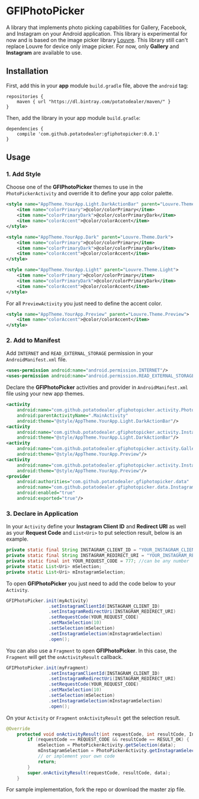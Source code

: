 # GFIPhotoPicker
A library that implements photo picking capabilities for Gallery, Facebook, and Instagram on your Android application.
This library is experimental for now and is based on the image picker library [Louvre](https://github.com/andremion/Louvre).
This library still can't replace Louvre for device only image picker.
For now, only **Gallery** and **Instagram** are available to use.


## Installation
First, add this in your **app** module `build.gradle` file, above the `android` tag:
```
repositories {
    maven { url "https://dl.bintray.com/potatodealer/maven/" }
}
```

Then, add the library in your app module `build.gradle`:
```
dependencies {
    compile 'com.github.potatodealer:gfiphotopicker:0.0.1'
}
```


## Usage
### 1. Add Style
Choose one of the **GFIPhotoPicker** themes to use in the `PhotoPickerActivity` and override it to define your app color palette.
```xml
<style name="AppTheme.YourApp.Light.DarkActionBar" parent="Louvre.Theme.Light.DarkActionBar">
    <item name="colorPrimary">@color/colorPrimary</item>
    <item name="colorPrimaryDark">@color/colorPrimaryDark</item>
    <item name="colorAccent">@color/colorAccent</item>
</style>
```
```xml
<style name="AppTheme.YourApp.Dark" parent="Louvre.Theme.Dark">
    <item name="colorPrimary">@color/colorPrimary</item>
    <item name="colorPrimaryDark">@color/colorPrimaryDark</item>
    <item name="colorAccent">@color/colorAccent</item>
</style>
```
```xml
<style name="AppTheme.YourApp.Light" parent="Louvre.Theme.Light">
    <item name="colorPrimary">@color/colorPrimary</item>
    <item name="colorPrimaryDark">@color/colorPrimaryDark</item>
    <item name="colorAccent">@color/colorAccent</item>
</style>
```

For all `PreviewActivity` you just need to define the accent color.
```xml
<style name="AppTheme.YourApp.Preview" parent="Louvre.Theme.Preview">
    <item name="colorAccent">@color/colorAccent</item>
</style>
```

### 2. Add to Manifest
Add `INTERNET` and `READ_EXTERNAL_STORAGE` permission in your `AndroidManifest.xml` file.
```xml
<uses-permission android:name="android.permission.INTERNET"/>
<uses-permission android:name="android.permission.READ_EXTERNAL_STORAGE" />
```

Declare the **GFIPhotoPicker** activities and provider in `AndroidManifest.xml` file using your new app themes.
```xml
<activity
    android:name="com.github.potatodealer.gfiphotopicker.activity.PhotoPickerActivity"
    android:parentActivityName=".MainActivity"
    android:theme="@style/AppTheme.YourApp.Light.DarkActionBar"/>
<activity
    android:name="com.github.potatodealer.gfiphotopicker.activity.InstagramLoginActivity"
    android:theme="@style/AppTheme.YourApp.Light.DarkActionBar"/>
<activity
    android:name="com.github.potatodealer.gfiphotopicker.activity.GalleryPreviewActivity"
    android:theme="@style/AppTheme.YourApp.Preview"/>
<activity
    android:name="com.github.potatodealer.gfiphotopicker.activity.InstagramPreviewActivity"
    android:theme="@style/AppTheme.YourApp.Preview"/>
<provider
    android:authorities="com.github.potatodealer.gfiphotopicker.data"
    android:name="com.github.potatodealer.gfiphotopicker.data.InstagramProvider"
    android:enabled="true"
    android:exported="true"/>
```

### 3. Declare in Application
In your `Activity` define your **Instagram Client ID** and **Redirect URI** as well as your **Request Code** and `List<Uri>` to put selection result, below is an example.
```java
private static final String INSTAGRAM_CLIENT_ID = "YOUR_INSTAGRAM_CLIENT_ID";
private static final String INSTAGRAM_REDIRECT_URI = "YOUR_INSTAGRAM_REDIRECT_URI";
private static final int YOUR_REQUEST_CODE = 777; //can be any number
private static List<Uri> mSelection;
private static List<Uri> mInstagramSelection;
```

To open **GFIPhotoPicker** you just need to add the code below to your `Activity`.
```java
GFIPhotoPicker.init(myActivity)
                .setInstagramClientId(INSTAGRAM_CLIENT_ID)
                .setInstagramRedirectUri(INSTAGRAM_REDIRECT_URI)
                .setRequestCode(YOUR_REQUEST_CODE)
                .setMaxSelection(10)
                .setSelection(mSelection)
                .setInstagramSelection(mInstagramSelection)
                .open();
```

You can also use a `Fragment` to open **GFIPhotoPicker**. In this case, the `Fragment` will get the `onActivityResult` callback.
```java
GFIPhotoPicker.init(myFragment)
                .setInstagramClientId(INSTAGRAM_CLIENT_ID)
                .setInstagramRedirectUri(INSTAGRAM_REDIRECT_URI)
                .setRequestCode(YOUR_REQUEST_CODE)
                .setMaxSelection(10)
                .setSelection(mSelection)
                .setInstagramSelection(mInstagramSelection)
                .open();
```

On your `Activity` or `Fragment` `onActivityResult` get the selection result.
```java
@Override
    protected void onActivityResult(int requestCode, int resultCode, Intent data) {
        if (requestCode == REQUEST_CODE && resultCode == RESULT_OK) {
            mSelection = PhotoPickerActivity.getSelection(data);
            mInstagramSelection = PhotoPickerActivity.getInstagramSelection(data);
            // or implement your own code
            return;
        }
        super.onActivityResult(requestCode, resultCode, data);
    }
```

For sample implementation, fork the repo or download the master zip file.
